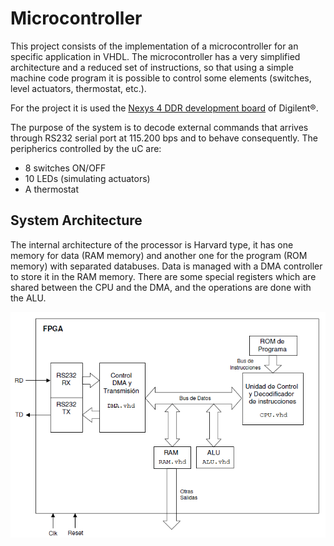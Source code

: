 # Microcontroller
This project consists of the implementation of a microcontroller for an specific application in VHDL. The microcontroller has a very simplified architecture and a reduced set of instructions, so that using a simple machine code program it is possible to control some elements (switches, level actuators, thermostat, etc.).

For the project it is used the [Nexys 4 DDR development board](https://reference.digilentinc.com/reference/programmable-logic/nexys-4-ddr/reference-manual) of Digilent®.

The purpose of the system is to decode external commands that arrives through RS232 serial port at 115.200 bps and to behave consequently. The peripherics controlled by the uC are:
* 8 switches ON/OFF
* 10 LEDs (simulating actuators)
* A thermostat

## System Architecture
The internal architecture of the processor is Harvard type, it has one memory for data (RAM memory) and another one for the program (ROM memory) with separated databuses. Data is managed with a DMA controller to store it in the RAM memory. There are some special registers which are shared between the CPU and the DMA, and the operations are done with the ALU.

![alt text](doc/custom_microcontroller_top.png)
